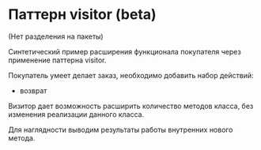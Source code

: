 # Паттерн visitor (beta)
(Нет разделения на пакеты)

Синтетический пример расширения функционала покупателя через применение паттерна visitor.

Покупатель умеет делает заказ, необходимо добавить набор действий:
- возврат

Визитор дает возможность расширить количество методов класса, без изменения реализации данного класса.

Для наглядности выводим результаты работы внутренних нового метода.
